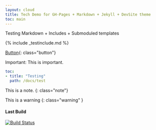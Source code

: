 ```yaml
---
layout: cloud
title: Tech Demo for GH-Pages + Markdown + Jekyll + DevSite theme
toc: main
---
```


Testing Markdown + Includes + Submoduled templates

{% include _testinclude.md %}

[Button](http://www.google.com){: class="button"}

Important: This is important.

```yaml
toc:
- title: "Testing"
  path: /docs/test
```

This is a note.
{: class="note"}

This is a warning
{: class="warning" }

#### Last Build

[![Build Status](https://magnum.travis-ci.com/GoogleCloudPlatform/docs.svg?token=9opyxGM94DZFoFqawuGn&branch=gh-pages)](https://magnum.travis-ci.com/GoogleCloudPlatform/docs)
